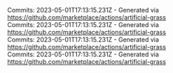Commits: 2023-05-01T17:13:15.231Z - Generated via https://github.com/marketplace/actions/artificial-grass
<br>
Commits: 2023-05-01T17:13:15.231Z - Generated via https://github.com/marketplace/actions/artificial-grass
<br>
Commits: 2023-05-01T17:13:15.231Z - Generated via https://github.com/marketplace/actions/artificial-grass
<br>
Commits: 2023-05-01T17:13:15.231Z - Generated via https://github.com/marketplace/actions/artificial-grass
<br>
